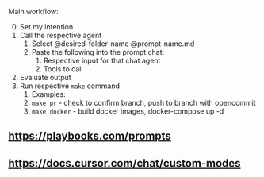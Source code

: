 Main workflow:

0. Set my intention
1. Call the respective agent
   1. Select @desired-folder-name @prompt-name.md
   2. Paste the following into the prompt chat:
      1. Respective input for that chat agent
      2. Tools to call
2. Evaluate output
3. Run respective `make` command
   1. Examples:
   2. `make pr` - check to confirm branch, push to branch with opencommit
   3. `make docker` - build docker images, docker-compose up -d


## https://playbooks.com/prompts

## https://docs.cursor.com/chat/custom-modes